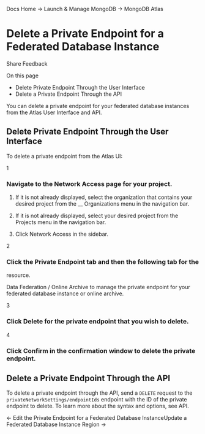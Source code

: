 Docs Home → Launch & Manage MongoDB → MongoDB Atlas

# Delete a Private Endpoint for a Federated Database Instance

Share Feedback

On this page

  * Delete Private Endpoint Through the User Interface
  * Delete a Private Endpoint Through the API

You can delete a private endpoint for your federated database instances from
the Atlas User Interface and API.

## Delete Private Endpoint Through the User Interface

To delete a private endpoint from the Atlas UI:

1

### Navigate to the Network Access page for your project.

  1. If it is not already displayed, select the organization that contains your desired project from the __ Organizations menu in the navigation bar.

  2. If it is not already displayed, select your desired project from the Projects menu in the navigation bar.

  3. Click Network Access in the sidebar.

2

### Click the Private Endpoint tab and then the following tab for the
resource.

Data Federation / Online Archive to manage the private endpoint for your
federated database instance or online archive.

3

### Click Delete for the private endpoint that you wish to delete.

4

### Click Confirm in the confirmation window to delete the private endpoint.

## Delete a Private Endpoint Through the API

To delete a private endpoint through the API, send a `DELETE` request to the
`privateNetworkSettings/endpointIds` endpoint with the ID of the private
endpoint to delete. To learn more about the syntax and options, see API.

← Edit the Private Endpoint for a Federated Database InstanceUpdate a
Federated Database Instance Region →

